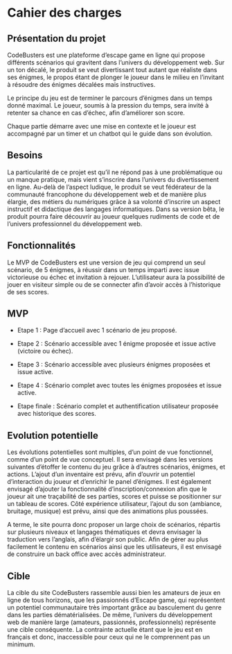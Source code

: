 # Cahier des charges

## Présentation du projet

CodeBusters est une plateforme d’escape game en ligne qui propose différents scénarios qui gravitent dans l’univers du développement web. Sur un ton décalé, le produit se veut divertissant tout autant que réaliste dans ses énigmes, le propos étant de plonger le joueur dans le milieu en l’invitant à résoudre des énigmes décalées mais instructives. 

Le principe du jeu est de terminer le parcours d’énigmes dans un temps donné maximal.  Le joueur, soumis à la pression du temps, sera invité à retenter sa chance en cas d’échec, afin d’améliorer son score. 

Chaque partie démarre avec une mise en contexte et le joueur est accompagné par un timer et un chatbot qui le guide dans son évolution.

## Besoins

La particularité de ce projet est qu’il ne répond pas à une problématique ou un manque pratique, mais vient s’inscrire dans l’univers du divertissement en ligne. Au-delà de l’aspect ludique, le produit se veut fédérateur de la communauté francophone du développement web et de manière plus élargie, des métiers du numériques grâce à sa volonté d’inscrire un aspect instructif et didactique des langages informatiques. Dans sa version bêta, le produit pourra faire découvrir au joueur quelques rudiments de code et de l’univers professionnel du développement web.

## Fonctionnalités

Le MVP de CodeBusters est une version de jeu qui comprend un seul scénario, de 5 énigmes, à réussir dans un temps imparti avec issue victorieuse ou échec et invitation à rejouer. L’utilisateur aura la possibilité de jouer en visiteur simple ou de se connecter afin d’avoir accès à l’historique de ses scores.

## MVP

* Etape 1 : Page d’accueil avec 1 scénario de jeu proposé.

* Etape 2 : Scénario accessible avec 1 énigme proposée et issue active (victoire ou échec).

* Etape 3 : Scénario accessible avec plusieurs énigmes proposées et issue active.

* Etape 4 : Scénario complet avec toutes les énigmes proposées et issue active.

* Etape finale : Scénario complet et authentification utilisateur proposée avec historique des scores.

## Evolution potentielle

Les évolutions potentielles sont multiples, d’un point de vue fonctionnel, comme d’un point de vue conceptuel. Il sera envisagé dans les versions suivantes d’étoffer le contenu du jeu grâce à d’autres scénarios, énigmes, et actions. L’ajout d’un inventaire est prévu, afin d’ouvrir un potentiel d’interaction du joueur et d’enrichir le panel d’énigmes. Il est également envisagé d’ajouter la fonctionnalité d’inscription/connexion afin que le joueur ait une traçabilité de ses parties, scores et puisse se positionner sur un tableau de scores. Côté expérience utilisateur, l’ajout du son (ambiance, bruitage, musique) est prévu, ainsi que des animations plus poussées.

A terme, le site pourra donc proposer un large choix de scénarios, répartis sur plusieurs niveaux et langages thématiques et devra envisager la traduction vers l’anglais, afin d’élargir son public. Afin de gérer au plus facilement le contenu en scénarios ainsi que les utilisateurs, il est envisagé de construire un back office avec accès administrateur.

## Cible

La cible du site CodeBusters rassemble aussi bien les amateurs de jeux en ligne de tous horizons, que les passionnés d’Escape game, qui représentent un potentiel communautaire très important grâce au basculement du genre dans les parties dématérialisées. De même, l’univers du développement web de manière large (amateurs, passionnés, professionnels) représente une cible conséquente. 
La contrainte actuelle étant que le jeu est en français et donc, inaccessible pour ceux qui ne le comprennent pas un minimum.